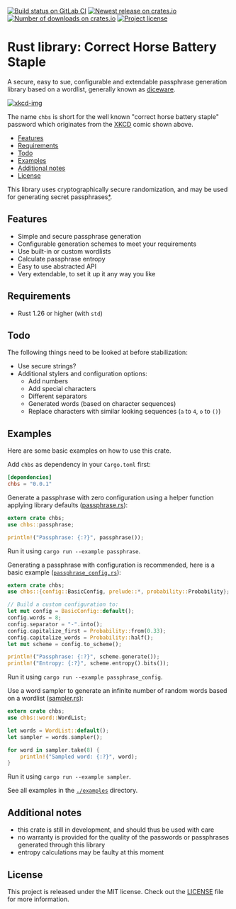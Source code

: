 [![Build status on GitLab CI][gitlab-ci-master-badge]][gitlab-ci-link]
[![Newest release on crates.io][crate-version-badge]][crate-link]
[![Number of downloads on crates.io][crate-download-badge]][crate-link]
[![Project license][crate-license-badge]](LICENSE)

[crate-link]: https://crates.io/crates/chbs
[crate-download-badge]: https://img.shields.io/crates/d/chbs.svg
[crate-version-badge]: https://img.shields.io/crates/v/chbs.svg
[crate-license-badge]: https://img.shields.io/crates/l/chbs.svg
[gitlab-ci-link]: https://gitlab.com/timvisee/chbs/commits/master
[gitlab-ci-master-badge]: https://gitlab.com/timvisee/chbs/badges/master/pipeline.svg

# Rust library: Correct Horse Battery Staple
A secure, easy to sue, configurable and extendable passphrase generation library
based on a wordlist, generally known as [diceware].

[![xkcd-img]][xkcd]

The name `chbs` is short for the well known "correct horse battery staple"
password which originates from the [XKCD][xkcd] comic shown above.

* [Features](#features)
* [Requirements](#requirements)
* [Todo](#todo)
* [Examples](#examples)
* [Additional notes](#additional-notes)
* [License](#license)

This library uses cryptographically secure randomization, and may be used
for generating secret passphrases[*](#additional-notes).

## Features
* Simple and secure passphrase generation
* Configurable generation schemes to meet your requirements
* Use built-in or custom wordlists
* Calculate passphrase entropy
* Easy to use abstracted API
* Very extendable, to set it up it any way you like

## Requirements
* Rust 1.26 or higher (with `std`)

## Todo
The following things need to be looked at before stabilization:

* Use secure strings?
* Additional stylers and configuration options:
  * Add numbers
  * Add special characters
  * Different separators
  * Generated words (based on character sequences)
  * Replace characters with similar looking sequences (`a` to `4`, `o` to `()`)

## Examples
Here are some basic examples on how to use this crate.

Add `chbs` as dependency in your `Cargo.toml` first:

```toml
[dependencies]
chbs = "0.0.1"
```

Generate a passphrase with zero configuration using a helper function applying
library defaults ([passphrase.rs](examples/passphrase.rs)):

```rust
extern crate chbs;
use chbs::passphrase;

println!("Passphrase: {:?}", passphrase());
```

Run it using `cargo run --example passphrase`.

Generating a passphrase with configuration is recommended, here is a basic
example ([`passphrase_config.rs`](examples/passphrase_config.rs)):

```rust
extern crate chbs;
use chbs::{config::BasicConfig, prelude::*, probability::Probability};

// Build a custom configuration to:
let mut config = BasicConfig::default();
config.words = 8;
config.separator = "-".into();
config.capitalize_first = Probability::from(0.33);
config.capitalize_words = Probability::half();
let mut scheme = config.to_scheme();

println!("Passphrase: {:?}", scheme.generate());
println!("Entropy: {:?}", scheme.entropy().bits());
```

Run it using `cargo run --example passphrase_config`.

Use a word sampler to generate an infinite number of random words based on
a wordlist ([sampler.rs](examples/sampler.rs)):

```rust
extern crate chbs;
use chbs::word::WordList;

let words = WordList::default();
let sampler = words.sampler();

for word in sampler.take(8) {
    println!("Sampled word: {:?}", word);
}
```

Run it using `cargo run --example sampler`.

See all examples in the [`./examples`](./examples) directory.

## Additional notes
* this crate is still in development, and should thus be used with care
* no warranty is provided for the quality of the passwords or passphrases
  generated through this library
* entropy calculations may be faulty at this moment

## License
This project is released under the MIT license.
Check out the [LICENSE](LICENSE) file for more information.

[diceware]: https://en.wikipedia.org/wiki/Diceware
[xkcd]: https://xkcd.com/936/
[xkcd-img]: https://imgs.xkcd.com/comics/password_strength.png
